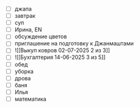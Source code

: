 - [ ] джапа
- [ ] завтрак
- [ ] суп
- [ ] Ирина, EN
- [ ] обсуждение цветов
- [ ] приглашение на подготовку к Джанмаштами
- [ ] ![[Выкуп ковров 02-07-2025 2 из 3]]
- [ ] ![[Бухгалтерия 14-06-2025 3 из 5]]
- [ ] обед
- [ ] уборка
- [ ] дрова
- [ ] баня
- [ ] Илья
- [ ] математика